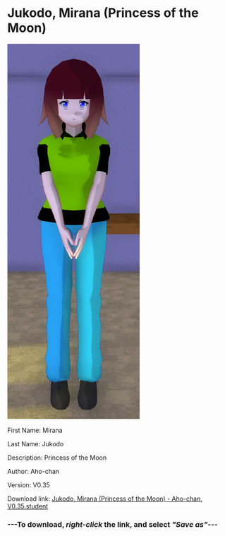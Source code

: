 # Jukodo, Mirana (Princess of the Moon)

<img src = "https://raw.githubusercontent.com/Arbiter1223/Daigaku-Gurashi-Custom-Students/master/Students/Files/Jukodo%2C%20Mirana%20(Princess%20of%20the%20Moon).png">

First Name: Mirana

Last Name: Jukodo

Description: Princess of the Moon

Author: Aho-chan

Version: V0.35

Download link: <a href="https://raw.githubusercontent.com/Arbiter1223/Daigaku-Gurashi-Custom-Students/master/Students/Files/Jukodo%2C%20Mirana%20(Princess%20of%20the%20Moon)%20-%20Aho-chan%2C%20V0.35.student">Jukodo, Mirana (Princess of the Moon) - Aho-chan, V0.35.student</a>

### ---**To download, _right-click_ the link, and select _"Save as"_**---
